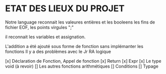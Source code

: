 # ETAT DES LIEUX DU PROJET

Notre language reconnait les valeures entières et les booleens
les fins de fichier EOF, les points virgules ";"

il reconnait les variables et assignation.

L'addition a été ajouté sous forme de fonction sans implémanter les fonctions
Il y a des problèmes avec le Jr RA logique

[x] Déclaration de Fonction, Appel de fonction
[x] Return
[x] Expr
[x] Le type void (à revoir)
[] Les autres fonctions arithmétiques
[] Conditions
[] Typage